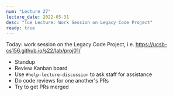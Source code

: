 ```yaml
---
num: "Lecture 27"
lecture_date: 2022-05-31
desc: "Tue Lecture: Work Session on Legacy Code Project"
ready: true
---
```



Today: work session on the Legacy Code Project, i.e. <https://ucsb-cs156.github.io/s22/lab/proj01/>

* Standup
* Review Kanban board
* Use `#help-lecture-discussion` to ask staff for assistance
* Do code reviews for one another's PRs
* Try to get PRs merged
